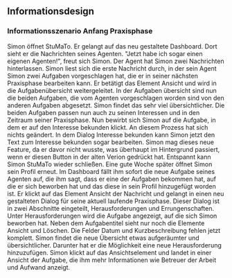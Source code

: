 ## Informationsdesign


### Informationsszenario Anfang Praxisphase

Simon öffnet StuMaTo. Er gelangt auf das neu gestaltete Dashboard. Dort sieht er die Nachrichten seines Agenten. "Jetzt habe ich sogar einen eigenen Agenten!", freut sich Simon. Der Agent hat Simon zwei Nachrichten hinterlassen. Simon liest sich die erste Nachricht durch, in der sein Agent Simon zwei Aufgaben vorgeschlagen hat, die er in seiner nächsten Praxisphase bearbeiten kann. Er betätigt das Element Ansicht und wird in die Aufgabenübersicht weitergeleitet. In der Aufgaben übersicht sind nun die beiden Aufgaben, die vom Agenten vorgeschlagen worden sind von den anderen Aufgaben abgesetzt. Simon findet das sehr viel übersichtlicher. Die beiden Aufgaben passen nun auch zu seinen Interessen und in den Zeitraum seiner Praxisphase. Nun bewirbt sich Simon auf die Aufgabe, in dem er auf den Interesse bekunden klickt. An diesem Prozess hat sich nichts geändert. In dem Dialog Interesse bekunden kann Simon jetzt den Text zum Interesse bekunden sogar bearbeiten. Simon mag dieses neue Feature, da er davor nicht wusste, was überhaupt im Hintergrund passiert, wenn er diesen Button in der alten Verion gedrückt hat. Entspannt kann Simon StuMaTo wieder schließen.
Eine gute Woche später öffnet Simon sein Profil erneut. Im Dashboard fällt ihm sofort die neue Aufgabe seines Agenten auf, die ihm sagt, dass er eine der Aufgaben bekommen hat, auf die er sich beworben hat und das diese in sein Profil hinzugefügt worden ist. Er klickt auf das Element Ansicht der Nachricht und gelangt in einen neu gestalteten Dialog für seine aktuell laufende Praxisphase. Dieser Dialog ist in zwei Abschnitte eingeteilt, Herausforderungen und Errungenschaften. Unter Herausforderungen wird die Aufgabe angezeigt, auf die sich Simon beworben hat. Neben dem Aufgabentitel sieht nur noch die Elemente Ansicht und Löschen. 
Die Felder Datum und Kurzbeschreibung fehlen jetzt komplett. Simon findet die neue Übersicht etwas aufgeräumter und übersichtlicher.
Darunter hat er die Möglichkeit eine neue Herausforderung hinzuzufügen. 
Simon klickt auf das Ansichtselement und landet in einer Ansicht der Aufgabe, die ihm mehr Informationen wie Betreuer der Arbeit und Aufwand anzeigt.  



